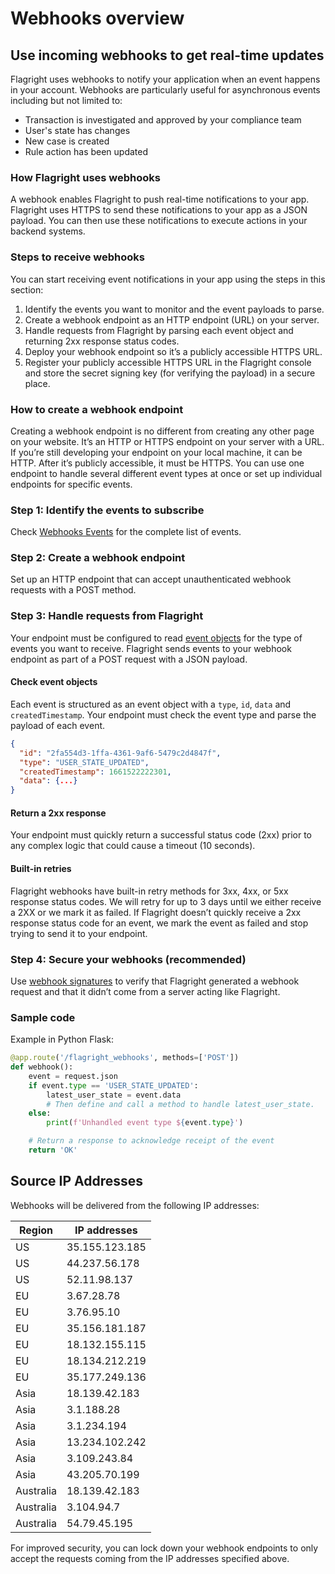 # Webhooks overview

## Use incoming webhooks to get real-time updates

Flagright uses webhooks to notify your application when an event happens in your account. Webhooks are particularly useful for asynchronous events including but not limited to:

- Transaction is investigated and approved by your compliance team
- User's state has changes
- New case is created
- Rule action has been updated

### How Flagright uses webhooks

A webhook enables Flagright to push real-time notifications to your app. Flagright uses HTTPS to send these notifications to your app as a JSON payload. You can then use these notifications to execute actions in your backend systems.

### Steps to receive webhooks

You can start receiving event notifications in your app using the steps in this section:

1. Identify the events you want to monitor and the event payloads to parse.
2. Create a webhook endpoint as an HTTP endpoint (URL) on your server.
3. Handle requests from Flagright by parsing each event object and returning 2xx response status codes.
4. Deploy your webhook endpoint so it’s a publicly accessible HTTPS URL.
5. Register your publicly accessible HTTPS URL in the Flagright console and store the secret signing key (for verifying the payload) in a secure place.

### How to create a webhook endpoint

Creating a webhook endpoint is no different from creating any other page on your website. It’s an HTTP or HTTPS endpoint on your server with a URL. If you’re still developing your endpoint on your local machine, it can be HTTP. After it’s publicly accessible, it must be HTTPS. You can use one endpoint to handle several different event types at once or set up individual endpoints for specific events.

### Step 1: Identify the events to subscribe

Check [Webhooks Events](https://docs.flagright.com/docs/flagright-api/295118b92ce19-webhook-events) for the complete list of events.

### Step 2: Create a webhook endpoint

Set up an HTTP endpoint that can accept unauthenticated webhook requests with a POST method.

### Step 3: Handle requests from Flagright

Your endpoint must be configured to read [event objects](https://docs.flagright.com/docs/flagright-api/295118b92ce19-webhook-events) for the type of events you want to receive. Flagright sends events to your webhook endpoint as part of a POST request with a JSON payload.

#### Check event objects

Each event is structured as an event object with a `type`, `id`, `data` and `createdTimestamp`. Your endpoint must check the event type and parse the payload of each event.

```json
{
  "id": "2fa554d3-1ffa-4361-9af6-5479c2d4847f",
  "type": "USER_STATE_UPDATED",
  "createdTimestamp": 1661522222301,
  "data": {...}
}
```

#### Return a 2xx response

Your endpoint must quickly return a successful status code (2xx) prior to any complex logic that could cause a timeout (10 seconds).

#### Built-in retries

Flagright webhooks have built-in retry methods for 3xx, 4xx, or 5xx response status codes. We will retry for up to 3 days until we either receive a 2XX or we mark it as failed. If Flagright doesn’t quickly receive a 2xx response status code for an event, we mark the event as failed and stop trying to send it to your endpoint.

### Step 4: Secure your webhooks (recommended)

Use [webhook signatures](https://docs.flagright.com/docs/flagright-api/5f9800707ca91-check-the-webhook-signatures) to verify that Flagright generated a webhook request and that it didn’t come from a server acting like Flagright.

### Sample code

Example in Python Flask:

```python
@app.route('/flagright_webhooks', methods=['POST'])
def webhook():
    event = request.json
    if event.type == 'USER_STATE_UPDATED':
        latest_user_state = event.data
        # Then define and call a method to handle latest_user_state.
    else:
        print(f'Unhandled event type ${event.type}')

    # Return a response to acknowledge receipt of the event
    return 'OK'
```

## Source IP Addresses

Webhooks will be delivered from the following IP addresses:

| Region    | IP addresses   |
| --------- | -------------- |
| US        | 35.155.123.185 |
| US        | 44.237.56.178  |
| US        | 52.11.98.137   |
| EU        | 3.67.28.78     |
| EU        | 3.76.95.10     |
| EU        | 35.156.181.187 |
| EU        | 18.132.155.115 |
| EU        | 18.134.212.219 |
| EU        | 35.177.249.136 |
| Asia      | 18.139.42.183  |
| Asia      | 3.1.188.28     |
| Asia      | 3.1.234.194    |
| Asia      | 13.234.102.242 |
| Asia      | 3.109.243.84   |
| Asia      | 43.205.70.199  |
| Australia | 18.139.42.183  |
| Australia | 3.104.94.7     |
| Australia | 54.79.45.195   |

For improved security, you can lock down your webhook endpoints to only accept the requests coming from the IP addresses specified above.
